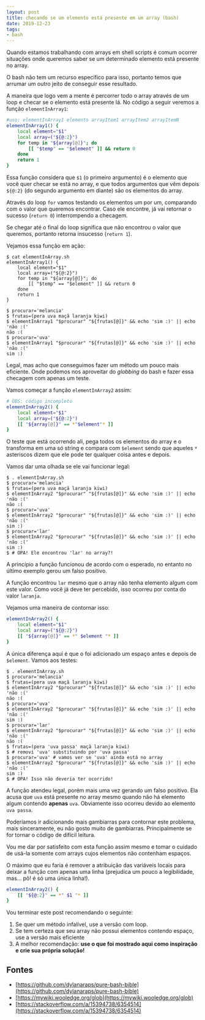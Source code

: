 ```yaml
---
layout: post
title: checando se um elemento está presente em um array (bash)
date: 2019-12-23
tags:
- bash
---
```


Quando estamos trabalhando com arrays em shell scripts é comum ocorrer situações onde queremos saber se um determinado elemento está presente no array.

O bash não tem um recurso específico para isso, portanto temos que arrumar um outro jeito de conseguir esse resultado.

A maneira que logo vem a mente é percorrer todo o array através de um loop e checar se o elemento está presente lá. No código a seguir veremos a função `elementInArray1`:

```sh
#uso: elementInArray1 elemento arrayItem1 arrayItem2 arrayItemN
elementInArray1() {
    local element="$1"
    local array=("${@:2}")
    for temp in "${array[@]}"; do
        [[ "$temp" == "$element" ]] && return 0
    done
    return 1
}
```

Essa função considera que `$1` (o primeiro argumento) é o elemento que você quer checar se está no array, e que todos argumentos que vêm depois `${@:2}` (do segundo argumento em diante) são os elementos do array.

Através do loop `for` vamos testando os elementos um por um, comparando com o valor que queremos encontrar. Caso ele encontre, já vai retornar o sucesso (`return 0`) interrompendo a checagem.

Se chegar até o final do loop significa que não encontrou o valor que queremos, portanto retorna insucesso (`return 1`).

Vejamos essa função em ação:

```
$ cat elementInArray.sh 
elementInArray1() {
    local element="$1"
    local array=("${@:2}")
    for temp in "${array[@]}"; do
        [[ "$temp" == "$element" ]] && return 0
    done
    return 1
}

$ procurar='melancia'
$ frutas=(pera uva maçã laranja kiwi)
$ elementInArray1 "$procurar" "${frutas[@]}" && echo 'sim :)' || echo 'não :('
não :(
$ procurar='uva'
$ elementInArray1 "$procurar" "${frutas[@]}" && echo 'sim :)' || echo 'não :('
sim :)
```

Legal, mas acho que conseguimos fazer um método um pouco mais eficiente. Onde podemos nos aproveitar do _globbing_ do bash e fazer essa checagem com apenas um teste.

Vamos começar a função `elementInArray2` assim:

```sh
# OBS: código incompleto
elementInArray2() {
    local element="$1"
    local array=("${@:2}")
    [[ "${array[@]}" == *"$element"* ]]
}
```

O teste que está ocorrendo ali, pega todos os elementos do array e o transforma em uma só string e compara com `$element` sendo que aqueles `*` asteriscos dizem que ele pode ter qualquer coisa antes e depois.

Vamos dar uma olhada se ele vai funcionar legal:

```
$ . elementInArray.sh 
$ procurar='melancia'
$ frutas=(pera uva maçã laranja kiwi)
$ elementInArray2 "$procurar" "${frutas[@]}" && echo 'sim :)' || echo 'não :('
não :(
$ procurar='uva'
$ elementInArray2 "$procurar" "${frutas[@]}" && echo 'sim :)' || echo 'não :('
sim :)
$ procurar='lar'
$ elementInArray2 "$procurar" "${frutas[@]}" && echo 'sim :)' || echo 'não :('
sim :)
$ # OPA! Ele encontrou 'lar' no array?!
```

A princípio a função funcionou de acordo com o esperado, no entanto no último exemplo gerou um falso positivo.

A função encontrou `lar` mesmo que o array não tenha elemento algum com este valor. Como você já deve ter percebido, isso ocorreu por conta do valor `laranja`.

Vejamos uma maneira de contornar isso:

```sh
elementInArray2() {
    local element="$1"
    local array=("${@:2}")
    [[ "${array[@]}" == *" $element "* ]]
}
```

A única diferença aqui é que o foi adicionado um espaço antes e depois de `$element`. Vamos aos testes:

```
$ . elementInArray.sh 
$ procurar='melancia'
$ frutas=(pera uva maçã laranja kiwi)
$ elementInArray2 "$procurar" "${frutas[@]}" && echo 'sim :)' || echo 'não :('
não :(
$ procurar='uva'
$ elementInArray2 "$procurar" "${frutas[@]}" && echo 'sim :)' || echo 'não :('
sim :)
$ procurar='lar'
$ elementInArray2 "$procurar" "${frutas[@]}" && echo 'sim :)' || echo 'não :('
não :(
$ frutas=(pera 'uva passa' maçã laranja kiwi)
$ # removi 'uva' substituindo por 'uva passa'
$ procurar='uva' # vamos ver se 'uva' ainda está no array
$ elementInArray2 "$procurar" "${frutas[@]}" && echo 'sim :)' || echo 'não :('
sim :)
$ # OPA! Isso não deveria ter ocorrido!
```

A função atendeu legal, porém mais uma vez gerando um falso positivo. Ela acusa que `uva` está presente no array mesmo quando não há elemento algum contendo **apenas** `uva`. Obviamente isso ocorreu devido ao elemento `uva passa`.

Poderíamos ir adicionando mais gambiarras para contornar este problema, mais sinceramente, eu não gosto muito de gambiarras. Principalmente se for tornar o código de difícil leitura.

Vou me dar por satisfeito com esta função assim mesmo e tomar o cuidado de usá-la somente com arrays cujos elementos não contenham espaços.

O máximo que eu faria é remover a atribuição das variáveis locais para deixar a função com apenas uma linha (prejudica um pouco a legibilidade, mas... pô! é só uma única linha!).

```sh
elementInArray2() {
    [[ "${@:2}" == *" $1 "* ]]
}
```

Vou terminar este post recomendando o seguinte:

1. Se quer um método infalível, use a versão com loop.
2. Se tem certeza que seu array não possui elementos contendo espaço, use a versão mais eficiente
3. A melhor recomendação: **use o que foi mostrado aqui como inspiração e crie sua própria solução!**


## Fontes

- [https://github.com/dylanaraps/pure-bash-bible](https://github.com/dylanaraps/pure-bash-bible)
- [https://mywiki.wooledge.org/glob](https://mywiki.wooledge.org/glob)
- [https://stackoverflow.com/a/15394738/6354514](https://stackoverflow.com/a/15394738/6354514)
